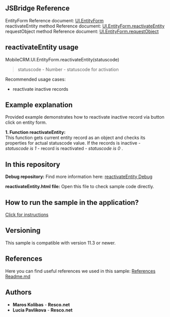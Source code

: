 ## JSBridge Reference

EntityForm Reference document: [UI.EntityForm](https://www.resco.net/javascript-bridge-reference/#MobileCRM_UI_EntityForm)
<br />reactivateEntity method Reference document: [UI.EntityForm.reactivateEntity](https://www.resco.net/javascript-bridge-reference/#MobileCRM_UI_EntityForm_reactivateEntity)
<br />requestObject method Reference document: [UI.EntityForm.requestObject](https://www.resco.net/javascript-bridge-reference/#MobileCRM_UI_EntityForm_requestObject)

## reactivateEntity usage

MobileCRM.UI.EntityForm.reactivateEntity(statuscode)

> statuscode - Number - statuscode for activation

Recommended usage cases:
- reactivate inactive records

## Example explanation

Provided example demonstrates how to reactivate inactive record via button click on entity form.

**1.	Function reactivateEntity:**
	<br />This function gets current entity record as an object and checks its properties for actual statuscode value. If the records is inactive - *statuscode is 1* - record is reactivated - *statuscode is 0* .

## In this repository
    
**Debug repository:**
Find more information here: [reactivateEntity Debug](https://github.com/Resconet/JSBridge/tree/master/samples/UI/EntityForm/ReactivateEntity/Debug)

**reactivateEntity.html file:**
Open this file to check sample code directly.

## How to run the sample in the application?

[Click for instructions](https://github.com/Resconet/JSBridge/tree/master/samples)

## Versioning

This sample is compatible with version 11.3 or newer.

## References

Here you can find useful references we used in this sample: [References Readme.md](https://github.com/Resconet/JSBridge/blob/master/README.md) 

## Authors

* **Maros Kolibas** - **Resco.net**
* **Lucia Pavlikova** - **Resco.net**
